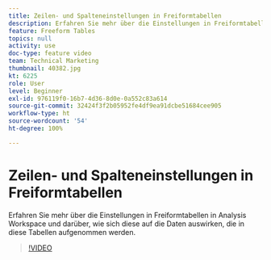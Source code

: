 ```yaml
---
title: Zeilen- und Spalteneinstellungen in Freiformtabellen
description: Erfahren Sie mehr über die Einstellungen in Freiformtabellen in Analysis Workspace und darüber, wie sich diese auf die Daten auswirken, die in diese Tabellen aufgenommen werden.
feature: Freeform Tables
topics: null
activity: use
doc-type: feature video
team: Technical Marketing
thumbnail: 40382.jpg
kt: 6225
role: User
level: Beginner
exl-id: 976119f0-16b7-4d36-8d0e-0a552c83a614
source-git-commit: 32424f3f2b05952fe4df9ea91dcbe51684cee905
workflow-type: ht
source-wordcount: '54'
ht-degree: 100%

---
```


# Zeilen- und Spalteneinstellungen in Freiformtabellen

Erfahren Sie mehr über die Einstellungen in Freiformtabellen in Analysis Workspace und darüber, wie sich diese auf die Daten auswirken, die in diese Tabellen aufgenommen werden.

>[!VIDEO](https://video.tv.adobe.com/v/40382/?quality=12&learn=on)
